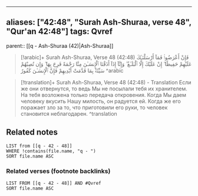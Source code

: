 
---
aliases: ["42:48", "Surah Ash-Shuraa, verse 48", "Qur'an 42:48"]
tags: Qvref
---

parent:: [[q - Ash-Shuraa (42)|Ash-Shuraa]]

> [!arabic]+ Surah Ash-Shuraa, Verse 48 (42:48)
> <span class="quran-arabic">فَإِنْ أَعْرَضُوا۟ فَمَآ أَرْسَلْنَـٰكَ عَلَيْهِمْ حَفِيظًا ۖ إِنْ عَلَيْكَ إِلَّا ٱلْبَلَـٰغُ ۗ وَإِنَّآ إِذَآ أَذَقْنَا ٱلْإِنسَـٰنَ مِنَّا رَحْمَةً فَرِحَ بِهَا ۖ وَإِن تُصِبْهُمْ سَيِّئَةٌۢ بِمَا قَدَّمَتْ أَيْدِيهِمْ فَإِنَّ ٱلْإِنسَـٰنَ كَفُورٌ</span>
^arabic

> [!translation]+ Surah Ash-Shuraa, Verse 48 (42:48) - Translation
> Если же они отвернутся, то ведь Мы не посылали тебя их хранителем. На тебя возложена только передача откровения. Когда Мы даем человеку вкусить Нашу милость, он радуется ей. Когда же его поражает зло за то, что приготовили его руки, то человек становится неблагодарен.
^translation



## Related notes
```dataview
LIST from [[q - 42 - 48]]
WHERE !contains(file.name, "q - ")
SORT file.name ASC
```

### Related verses (footnote backlinks)
```dataview
LIST FROM [[q - 42 - 48]] AND #Qvref
SORT file.name ASC
```

